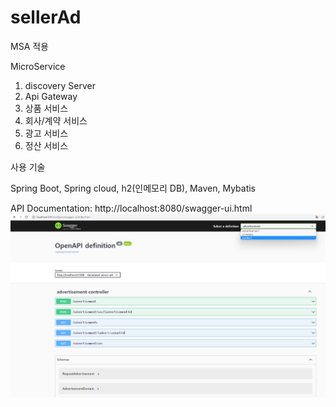 # sellerAd

MSA 적용


MicroService
1. discovery Server
2. Api Gateway
3. 상품 서비스
4. 회사/계약 서비스
5. 광고 서비스
6. 정산 서비스

사용 기술

Spring Boot, Spring cloud, h2(인메모리 DB), Maven, Mybatis

API Documentation: http://localhost:8080/swagger-ui.html
![img.png](img.png)